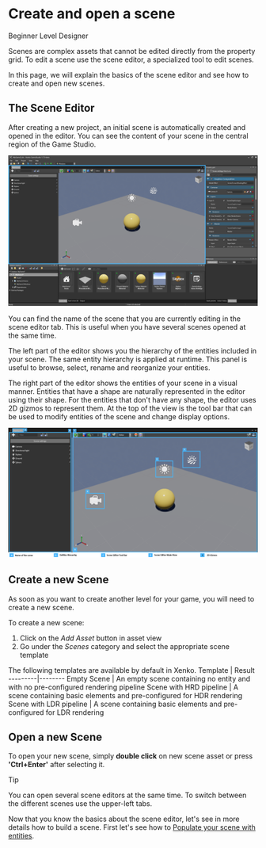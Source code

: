 # Create and open a scene

<span class="label label-doc-level">Beginner</span>
<span class="label label-doc-audience">Level Designer</span>

Scenes are complex assets that cannot be edited directly from the property grid.
To edit a scene use the scene editor, a specialized tool to edit scenes.

In this page, we will explain the basics of the scene editor and see how to create and open new scenes.

## The Scene Editor

After creating a new project, an initial scene is automatically created and opened in the editor.
You can see the content of your scene in the central region of the Game Studio.

![Initial Scene opened in the Scene Editor](media/create-a-scene-default-scene.png)

You can find the name of the scene that you are currently editing in the scene editor tab.
This is useful when you have several scenes opened at the same time.

The left part of the editor shows you the hierarchy of the entities included in your scene.
The same entity hierarchy is applied at runtime. This panel is useful to browse, select, rename and reorganize your entities.

The right part of the editor shows the entities of your scene in a visual manner.
Entities that have a shape are naturally represented in the editor using their shape. 
For the entities that don't have any shape, the editor uses 2D gizmos to represent them.
At the top of the view is the tool bar that can be used to modify entities of the scene and change display options.

![Scene Editor Interface](media/create-a-scene-default-scene-editor.png)

## Create a new Scene

As soon as you want to create another level for your game, you will need to create a new scene.

To create a new scene:

1. Click on the *Add Asset* button in asset view
2. Go under the *Scenes* category and select the appropriate scene template

The following templates are available by default in Xenko.
Template | Result
---------|--------
Empty Scene | An empty scene containing no entity and with no pre-configured rendering pipeline
Scene with HRD pipeline | A scene containing basic elements and pre-configured for HDR rendering
Scene with LDR pipeline | A scene containing basic elements and pre-configured for LDR rendering

## Open a new Scene

To open your new scene, simply **double click** on new scene asset or press **'Ctrl+Enter'** after selecting it.

> [!TIP]
> You can open several scene editors at the same time. 
> To switch between the different scenes use the upper-left tabs.

Now that you know the basics about the scene editor, let's see in more details how to build a scene. 
First let's see how to [Populate your scene with entities](populate-a-scene.md).
